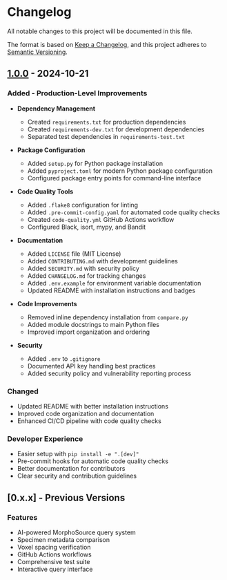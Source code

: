 # Changelog

All notable changes to this project will be documented in this file.

The format is based on [Keep a Changelog](https://keepachangelog.com/en/1.0.0/),
and this project adheres to [Semantic Versioning](https://semver.org/spec/v2.0.0.html).

## [1.0.0] - 2024-10-21

### Added - Production-Level Improvements

- **Dependency Management**
  - Created `requirements.txt` for production dependencies
  - Created `requirements-dev.txt` for development dependencies
  - Separated test dependencies in `requirements-test.txt`

- **Package Configuration**
  - Added `setup.py` for Python package installation
  - Added `pyproject.toml` for modern Python package configuration
  - Configured package entry points for command-line interface

- **Code Quality Tools**
  - Added `.flake8` configuration for linting
  - Added `.pre-commit-config.yaml` for automated code quality checks
  - Created `code-quality.yml` GitHub Actions workflow
  - Configured Black, isort, mypy, and Bandit

- **Documentation**
  - Added `LICENSE` file (MIT License)
  - Added `CONTRIBUTING.md` with development guidelines
  - Added `SECURITY.md` with security policy
  - Added `CHANGELOG.md` for tracking changes
  - Added `.env.example` for environment variable documentation
  - Updated README with installation instructions and badges

- **Code Improvements**
  - Removed inline dependency installation from `compare.py`
  - Added module docstrings to main Python files
  - Improved import organization and ordering

- **Security**
  - Added `.env` to `.gitignore`
  - Documented API key handling best practices
  - Added security policy and vulnerability reporting process

### Changed

- Updated README with better installation instructions
- Improved code organization and documentation
- Enhanced CI/CD pipeline with code quality checks

### Developer Experience

- Easier setup with `pip install -e ".[dev]"`
- Pre-commit hooks for automatic code quality checks
- Better documentation for contributors
- Clear security and contribution guidelines

## [0.x.x] - Previous Versions

### Features

- AI-powered MorphoSource query system
- Specimen metadata comparison
- Voxel spacing verification
- GitHub Actions workflows
- Comprehensive test suite
- Interactive query interface

[1.0.0]: https://github.com/johntrue15/Metadata-to-Morphsource-compare/releases/tag/v1.0.0
